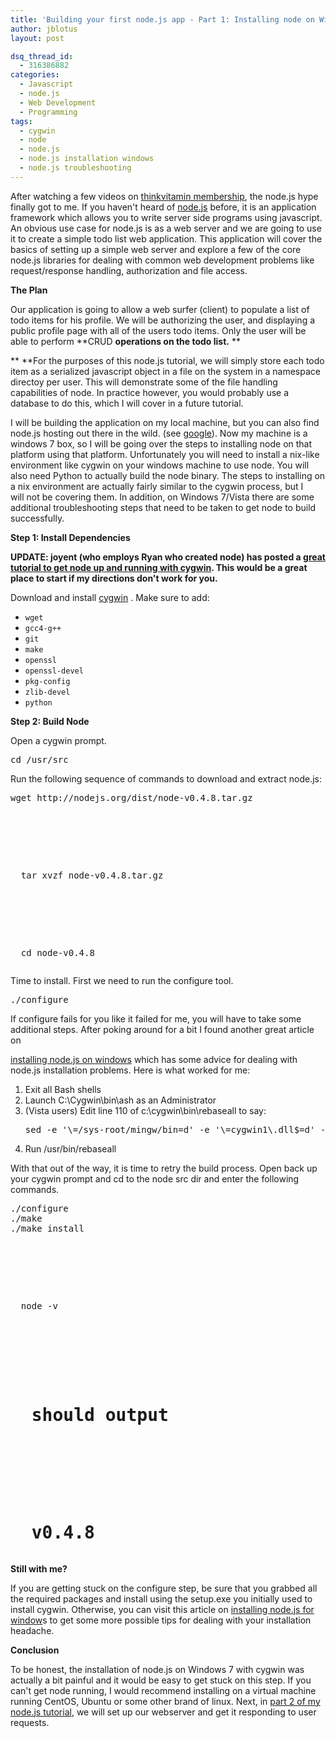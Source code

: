 ```yaml
---
title: 'Building your first node.js app - Part 1: Installing node on Windows 7'
author: jblotus
layout: post

dsq_thread_id:
  - 316386882
categories:
  - Javascript
  - node.js
  - Web Development
  - Programming
tags:
  - cygwin
  - node
  - node.js
  - node.js installation windows
  - node.js troubleshooting
---
```

After watching a few videos on [thinkvitamin membership][1], the node.js hype finally got to me. If you haven't heard of [node.js][2] before, it is an application framework which allows you to write server side programs using javascript. An obvious use case for node.js is as a web server and we are going to use it to create a simple todo list web application. This application will cover the basics of setting up a simple web server and explore a few of the core node.js libraries for dealing with common web development problems like request/response handling, authorization and file access.

**The Plan**

Our application is going to allow a web surfer (client) to populate a list of todo items for his profile. We will be authorizing the user, and displaying a public profile page with all of the users todo items. Only the user will be able to perform **CRUD **operations on the todo list.** **

** **For the purposes of this node.js tutorial, we will simply store each todo item as a serialized javascript object in a file on the system in a namespace directoy per user. This will demonstrate some of the file handling capabilities of node. In practice however, you would probably use a database to do this, which I will cover in a future tutorial.

I will be building the application on my local machine, but you can also find node.js hosting out there in the wild. (see [google][3]). Now my machine is a windows 7 box, so I will be going over the steps to installing node on that platform using that platform. Unfortunately you will need to install a nix-like environment like cygwin on your windows machine to use node. You will also need Python to actually build the node binary. The steps to installing on a nix environment are actually fairly similar to the cygwin process, but I will not be covering them. In addition, on Windows 7/Vista there are some additional troubleshooting steps that need to be taken to get node to build successfully.

**Step 1: Install Dependencies**

**UPDATE: joyent (who employs Ryan who created node) has posted a [great tutorial to get node up and running with cygwin][4]. This would be a great place to start if my directions don't work for you.**

Download and install [cygwin][5] . Make sure to add:

  * `wget`
  * `gcc4-g++`
  * `git`
  * `make`
  * `openssl`
  * `openssl-devel`
  * `pkg-config`
  * `zlib-devel`
  * `python`

**Step 2: Build Node**

Open a cygwin prompt.

<pre class="brush:shell">cd /usr/src</pre> Run the following sequence of commands to download and extract node.js:

<pre class="brush:shell">wget http://nodejs.org/dist/node-v0.4.8.tar.gz</p>



<p>
  tar xvzf node-v0.4.8.tar.gz
</p>



<p>
  cd node-v0.4.8</pre>
  Time to install. First we need to run the configure tool.


  <pre class="brush:shell">./configure</pre>
  If configure fails for you like it failed for me, you will have to take some additional steps. After poking around for a bit I found another great article on

  <a href="http://boxysystems.com/index.php/step-by-step-instructions-to-install-nodejs-on-windows"> installing node.js on windows</a> which has some advice for dealing with node.js installation problems. Here is what worked for me:
</p>



<ol>
  <li>
    Exit all Bash shells
  </li>


  <li>
    Launch C:\Cygwin\bin\ash as an Administrator
  </li>


  <li>
    (Vista users) Edit line 110 of c:\cygwin\bin\rebaseall to say:
    <pre>sed -e '\=/sys-root/mingw/bin=d' -e '\=cygwin1\.dll$=d' -e '\=cyglsa.*\.dll$=d' -e 's=^=/=' >"$TmpFile"</pre>

  </li>


  <li>
    Run /usr/bin/rebaseall
  </li>

</ol>



<p>
  With that out of the way, it is time to retry the build process. Open back up your cygwin prompt and cd to the node src dir and enter the following commands.


  <pre class="brush:shell">./configure
./make
./make install</p>



<p>
  node -v
</p>



<h1>
  should output
</h1>



<h1>
  v0.4.8</pre>
</h1>



<p>
  <strong>Still with me?</strong>
</p>



<p>
  If you are getting stuck on the configure step, be sure that you grabbed all the required packages and install using the setup.exe you initially used to install cygwin. Otherwise, you can visit this article on <a href="http://boxysystems.com/index.php/step-by-step-instructions-to-install-nodejs-on-windows">installing node.js for window</a>s to get some more possible tips for dealing with your installation headache.
</p>



<p>
  <strong>Conclusion</strong>
</p>



<p>
  To be honest, the installation of node.js on Windows 7 with cygwin was actually a bit painful and it would be easy to get stuck on this step. If you can't get node running, I would recommend installing on a virtual machine running CentOS, Ubuntu or some other brand of linux. Next, in <a href="http://www.jblotus.com/2011/05/30/building-your-first-node-js-app-%E2%80%93-part-2-building-the-web-server-and-request-dispatcher/">part 2 of my node.js tutorial</a>, we will set up our webserver and get it responding to user requests.
</p>



<p>
  &nbsp;
</p>

 [1]: http://membership.thinkvitamin.com/?aid=212&utm_source=aff
 [2]: http://nodejs.org/
 [3]: http://www.google.com/search?aq=f&sourceid=chrome&ie=UTF-8&q=node.js+hosting
 [4]: https://github.com/joyent/node/wiki/Building-node.js-on-Cygwin-(Windows)
 [5]: http://cygwin.com/install.html
